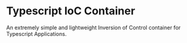 # Typescript IoC Container

An extremely simple and lightweight Inversion of Control container for Typescript Applications.